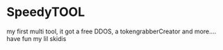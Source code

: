 # SpeedyTOOL
my first multi tool, it got a free DDOS, a tokengrabberCreator and more.... have fun my lil skidis
